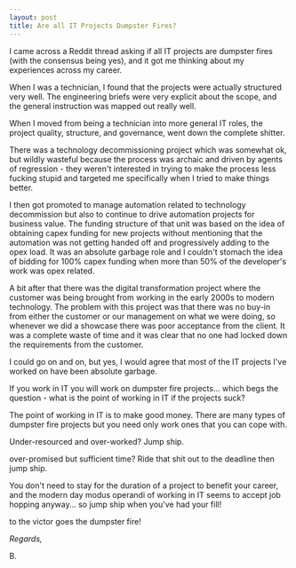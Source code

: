 ```yaml
---
layout: post
title: Are all IT Projects Dumpster Fires?
---
```

I came across a Reddit thread asking if all IT projects are dumpster fires (with the consensus being yes), and it got me thinking about my experiences across my career.

When I was a technician, I found that the projects were actually structured very well. The engineering briefs were very explicit about the scope, and the general instruction was mapped out really well.

When I moved from being a technician into more general IT roles, the project quality, structure, and governance, went down the complete shitter.

There was a technology decommissioning project which was somewhat ok, but wildly wasteful because the process was archaic and driven by agents of regression - they weren't interested in trying to make the process less fucking stupid and targeted me specifically when I tried to make things better.

I then got promoted to manage automation related to technology decommission but also to continue to drive automation projects for business value. The funding structure of that unit was based on the idea of obtaining capex funding for new projects without mentioning that the automation was not getting handed off and progressively adding to the opex load. It was an absolute garbage role and I couldn't stomach the idea of bidding for 100% capex funding when more than 50% of the developer's work was opex related.

A bit after that there was the digital transformation project where the customer was being brought from working in the early 2000s to modern technology. The problem with this project was that there was no buy-in from either the customer or our management on what we were doing, so whenever we did a showcase there was poor acceptance from the client. It was a complete waste of time and it was clear that no one had locked down the requirements from the customer.

I could go on and on, but yes, I would agree that most of the IT projects I've worked on have been absolute garbage.

If you work in IT you will work on dumpster fire projects... which begs the question - what is the point of working in IT if the projects suck?

The point of working in IT is to make good money. There are many types of dumpster fire projects but you need only work ones that you can cope with. 

Under-resourced and over-worked? Jump ship.

over-promised but sufficient time? Ride that shit out to the deadline then jump ship.

You don't need to stay for the duration of a project to benefit your career, and the modern day modus operandi of working in IT seems to accept job hopping anyway... so jump ship when you've had your fill!

to the victor goes the dumpster fire!

*Regards,*

B.